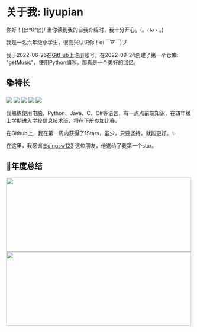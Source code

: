 # 关于我: liyupian

你好！\(@^0^@)/ 当你读到我的自我介绍时，我十分开心。(。・ω・。)    

我是一名六年级小学生，很高兴认识你！o(*￣▽￣*)ブ    

我于2022-06-26在[GitHub](https://www.github.com)上注册账号，在2022-09-24创建了第一个仓库: "[getMusic](https://www.github.com/liyupian/getMusic)"，使用Python编写。那真是一个美好的回忆。  

## 📚特长

![](https://img.shields.io/badge/Python-green)
![](https://img.shields.io/badge/Java-red)
![](https://img.shields.io/badge/C-purple)
![](https://img.shields.io/badge/Dotnet-blue)
![](https://img.shields.io/badge/Scratch-orange)

我熟练使用电脑，Python、Java、C、C#等语言，有一点点前端知识，在四年级上学期进入学校信息技术班，将在下册参加比赛。  

在Github上，我在第一周内获得了1Stars，虽少，只要坚持，就能更好。✨

在这里，我感谢[@dingsw123](https://www.github.com/dingsw123) 这位朋友，他送给了我第一个star。

## 🎉年度总结
<a href="https://github.com/liyupian">
<img src="https://github-readme-stats.vercel.app/api?username=liyupian&locale=cn&show_icons=true" width="500" height="200">
<img src="https://github-readme-stats.vercel.app/api/top-langs/?username=liyupian&layout=compact&locale=cn" width="500" height="200">
</a>
